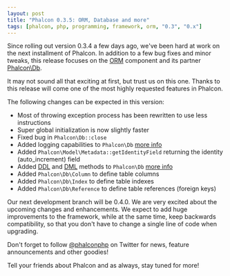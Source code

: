 ```yaml
---
layout: post
title: "Phalcon 0.3.5: ORM, Database and more"
tags: [phalcon, php, programming, framework, orm, "0.3", "0.x"]
---
```

Since rolling out version 0.3.4 a few days ago, we've been hard at work on the next installment of Phalcon. In addition to a few bug fixes and minor tweaks, this release focuses on the [ORM](https://docs.phalcon.io/latest/en/db-models) component and its partner [Phalcon\Db](https://docs.phalcon.io/latest/en/api/Phalcon_Db).

It may not sound all that exciting at first, but trust us on this one. Thanks to this release will come one of the most highly requested features in Phalcon. 

The following changes can be expected in this version:

<!--more-->
- Most of throwing exception process has been rewritten to use less instructions
- Super global initialization is now slightly faster
- Fixed bug in `Phalcon\Db::close`
- Added logging capabilities to `Phalcon\Db` [more info](https://docs.phalcon.io/latest/en/db-models#logging-low-level-sql-statements)
- Added `Phalcon\Model\Metadata::getIdentityField` returning the identity (auto_increment) field
- Added [DDL](https://en.wikipedia.org/wiki/Data_Definition_Language) and [DML](https://en.wikipedia.org/wiki/Data_Manipulation_Language) methods to `Phalcon\Db` 
  [more info](https://docs.phalcon.io/latest/en/db#creating-altering-dropping-tables)
- Added `Phalcon\Db\Column` to define table columns
- Added `Phalcon\Db\Index` to define table indexes
- Added `Phalcon\Db\Reference` to define table references (foreign keys)

Our next development branch will be 0.4.0. We are very excited about the upcoming changes and enhancements. We expect to add huge improvements to the framework, while at the same time, keep backwards compatibility, so that you don't have to change a single line of code when upgrading.

Don't forget to follow [@phalconphp](https://twitter.com/#/phalconphp) on Twitter for news, feature announcements and other goodies! 

Tell your friends about Phalcon and as always, stay tuned for more!

